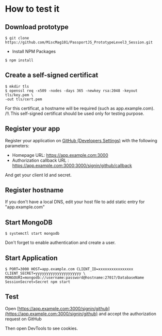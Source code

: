 
# How to test it

## Download prototype

```console
$ git clone https://github.com/MiscMag101/PassportJS_PrototypeLevel3_Session.git
```

* Install NPM Packages

```console
$ npm install
```

## Create a self-signed certificat

```console
$ mkdir tls
$ openssl req -x509 -nodes -days 365 -newkey rsa:2048 -keyout tls/key.pem \
-out tls/cert.pem
```

For this certificat, a hostname will be required (such as app.example.com).
/!\ This self-signed certificat should be used only for testing purpose.

## Register your app

Register your application on [GitHub (Developers Settings)](https://github.com/settings/developers) with the following parameters:
  - Homepage URL: https://app.example.com:3000
  - Authorization callback URL : https://app.example.com:3000:3000/signin/github/callback

And get your client Id and secret.

## Register hostname

If you don't have a local DNS, edit your host file to add static entry for "app.example.com"

## Start MongoDB

```console
$ systemctl start mongodb
```

Don't forget to enable authentication and create a user.

## Start Application

```console
$ PORT=3000 HOST=app.example.com CLIENT_ID=xxxxxxxxxxxxxxxx CLIENT_SECRET=yyyyyyyyyyyyyyyyyyyyy \
MONGOURI=mongodb://username:password@hostname:27017/DatabaseName SessionSecret=Secret npm start
```

## Test

Open [https://app.example.com:3000/signin/github](https://app.example.com:3000/signin/github) and accept the authorization request on GitHub

Then open DevTools to see cookies.
